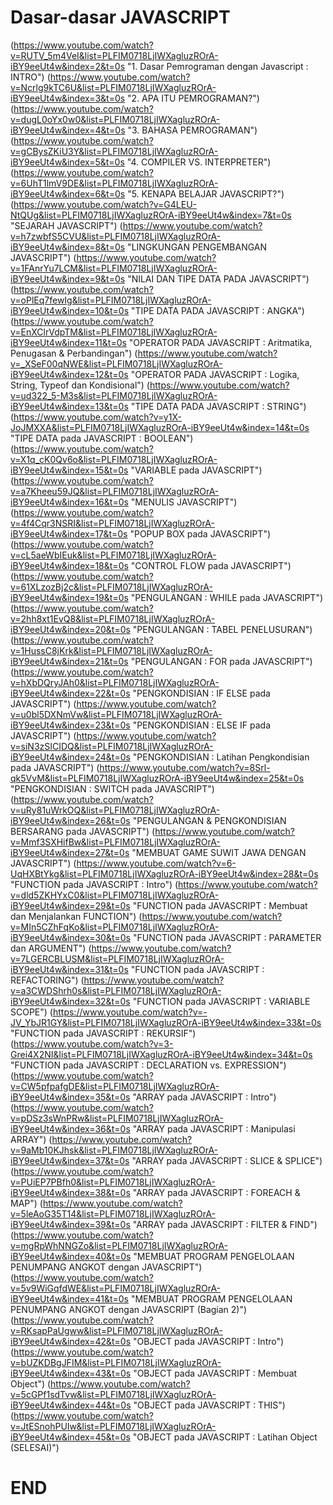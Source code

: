 # Dasar-dasar JAVASCRIPT
(https://www.youtube.com/watch?v=RUTV_5m4VeI&list=PLFIM0718LjIWXagluzROrA-iBY9eeUt4w&index=2&t=0s "1. Dasar Pemrograman dengan Javascript : INTRO")
(https://www.youtube.com/watch?v=Ncrlg9kTC6U&list=PLFIM0718LjIWXagluzROrA-iBY9eeUt4w&index=3&t=0s "2. APA ITU PEMROGRAMAN?")
(https://www.youtube.com/watch?v=dugL0oYx0w0&list=PLFIM0718LjIWXagluzROrA-iBY9eeUt4w&index=4&t=0s "3. BAHASA PEMROGRAMAN")
(https://www.youtube.com/watch?v=gCBysZKiU3Y&list=PLFIM0718LjIWXagluzROrA-iBY9eeUt4w&index=5&t=0s "4. COMPILER VS. INTERPRETER")
(https://www.youtube.com/watch?v=6UhT1lmV9DE&list=PLFIM0718LjIWXagluzROrA-iBY9eeUt4w&index=6&t=0s "5. KENAPA BELAJAR JAVASCRIPT?")
(https://www.youtube.com/watch?v=G4LEU-NtQUg&list=PLFIM0718LjIWXagluzROrA-iBY9eeUt4w&index=7&t=0s "SEJARAH JAVASCRIPT")
(https://www.youtube.com/watch?v=h7zwbfS5CVU&list=PLFIM0718LjIWXagluzROrA-iBY9eeUt4w&index=8&t=0s "LINGKUNGAN PENGEMBANGAN JAVASCRIPT")
(https://www.youtube.com/watch?v=1FAnrYu7LCM&list=PLFIM0718LjIWXagluzROrA-iBY9eeUt4w&index=9&t=0s "NILAI DAN TIPE DATA PADA JAVASCRIPT")
(https://www.youtube.com/watch?v=oPlEq7fewIg&list=PLFIM0718LjIWXagluzROrA-iBY9eeUt4w&index=10&t=0s "TIPE DATA PADA JAVASCRIPT : ANGKA")
(https://www.youtube.com/watch?v=EnXClrVdpTM&list=PLFIM0718LjIWXagluzROrA-iBY9eeUt4w&index=11&t=0s "OPERATOR PADA JAVASCRIPT : Aritmatika, Penugasan & Perbandingan")
(https://www.youtube.com/watch?v=_XSeF00qNWE&list=PLFIM0718LjIWXagluzROrA-iBY9eeUt4w&index=12&t=0s "OPERATOR PADA JAVASCRIPT : Logika, String, Typeof dan Kondisional")
(https://www.youtube.com/watch?v=ud322_5-M3s&list=PLFIM0718LjIWXagluzROrA-iBY9eeUt4w&index=13&t=0s "TIPE DATA PADA JAVASCRIPT : STRING")
(https://www.youtube.com/watch?v=y1X-JoJMXXA&list=PLFIM0718LjIWXagluzROrA-iBY9eeUt4w&index=14&t=0s "TIPE DATA pada JAVASCRIPT : BOOLEAN")
(https://www.youtube.com/watch?v=X1q_cK0Qv6o&list=PLFIM0718LjIWXagluzROrA-iBY9eeUt4w&index=15&t=0s "VARIABLE pada JAVASCRIPT")
(https://www.youtube.com/watch?v=a7Kheeu59JQ&list=PLFIM0718LjIWXagluzROrA-iBY9eeUt4w&index=16&t=0s "MENULIS JAVASCRIPT")
(https://www.youtube.com/watch?v=4f4Cqr3NSRI&list=PLFIM0718LjIWXagluzROrA-iBY9eeUt4w&index=17&t=0s "POPUP BOX pada JAVASCRIPT")
(https://www.youtube.com/watch?v=cL5aeWbIEuk&list=PLFIM0718LjIWXagluzROrA-iBY9eeUt4w&index=18&t=0s "CONTROL FLOW pada JAVASCRIPT")
(https://www.youtube.com/watch?v=61XLzozBj2c&list=PLFIM0718LjIWXagluzROrA-iBY9eeUt4w&index=19&t=0s "PENGULANGAN : WHILE pada JAVASCRIPT")
(https://www.youtube.com/watch?v=2hh8xt1EvQ8&list=PLFIM0718LjIWXagluzROrA-iBY9eeUt4w&index=20&t=0s "PENGULANGAN : TABEL PENELUSURAN")
(https://www.youtube.com/watch?v=1HussC8jKrk&list=PLFIM0718LjIWXagluzROrA-iBY9eeUt4w&index=21&t=0s "PENGULANGAN : FOR pada JAVASCRIPT")
(https://www.youtube.com/watch?v=hXbDQryJAh0&list=PLFIM0718LjIWXagluzROrA-iBY9eeUt4w&index=22&t=0s "PENGKONDISIAN : IF ELSE pada JAVASCRIPT")
(https://www.youtube.com/watch?v=u0bl5DXNmVw&list=PLFIM0718LjIWXagluzROrA-iBY9eeUt4w&index=23&t=0s "PENGKONDISIAN : ELSE IF pada JAVASCRIPT")
(https://www.youtube.com/watch?v=siN3zSICIDQ&list=PLFIM0718LjIWXagluzROrA-iBY9eeUt4w&index=24&t=0s "PENGKONDISIAN : Latihan Pengkondisian pada JAVASCRIPT")
(https://www.youtube.com/watch?v=8Srl-qk5VvM&list=PLFIM0718LjIWXagluzROrA-iBY9eeUt4w&index=25&t=0s "PENGKONDISIAN : SWITCH pada JAVASCRIPT")
(https://www.youtube.com/watch?v=uRy81uWrkOQ&list=PLFIM0718LjIWXagluzROrA-iBY9eeUt4w&index=26&t=0s "PENGULANGAN & PENGKONDISIAN BERSARANG pada JAVASCRIPT")
(https://www.youtube.com/watch?v=Mmf3SXHifBw&list=PLFIM0718LjIWXagluzROrA-iBY9eeUt4w&index=27&t=0s "MEMBUAT GAME SUWIT JAWA DENGAN JAVASCRIPT")
(https://www.youtube.com/watch?v=6-UqHXBtYkg&list=PLFIM0718LjIWXagluzROrA-iBY9eeUt4w&index=28&t=0s "FUNCTION pada JAVASCRIPT : Intro")
(https://www.youtube.com/watch?v=dld5ZKHYxC0&list=PLFIM0718LjIWXagluzROrA-iBY9eeUt4w&index=29&t=0s "FUNCTION pada JAVASCRIPT : Membuat dan Menjalankan FUNCTION")
(https://www.youtube.com/watch?v=MIn5CZhFqKo&list=PLFIM0718LjIWXagluzROrA-iBY9eeUt4w&index=30&t=0s "FUNCTION pada JAVASCRIPT : PARAMETER dan ARGUMENT")
(https://www.youtube.com/watch?v=7LGERCBLUSM&list=PLFIM0718LjIWXagluzROrA-iBY9eeUt4w&index=31&t=0s "FUNCTION pada JAVASCRIPT : REFACTORING")
(https://www.youtube.com/watch?v=a3CWDShrh0s&list=PLFIM0718LjIWXagluzROrA-iBY9eeUt4w&index=32&t=0s "FUNCTION pada JAVASCRIPT : VARIABLE SCOPE")
(https://www.youtube.com/watch?v=-JV_YbJR1GY&list=PLFIM0718LjIWXagluzROrA-iBY9eeUt4w&index=33&t=0s "FUNCTION pada JAVASCRIPT : REKURSIF")
(https://www.youtube.com/watch?v=3-Grei4X2NI&list=PLFIM0718LjIWXagluzROrA-iBY9eeUt4w&index=34&t=0s "FUNCTION pada JAVASCRIPT : DECLARATION vs. EXPRESSION")
(https://www.youtube.com/watch?v=CW5pfpafgDE&list=PLFIM0718LjIWXagluzROrA-iBY9eeUt4w&index=35&t=0s "ARRAY pada JAVASCRIPT : Intro")
(https://www.youtube.com/watch?v=pDSz3sWnPRw&list=PLFIM0718LjIWXagluzROrA-iBY9eeUt4w&index=36&t=0s "ARRAY pada JAVASCRIPT : Manipulasi ARRAY")
(https://www.youtube.com/watch?v=9aMb10KJhsk&list=PLFIM0718LjIWXagluzROrA-iBY9eeUt4w&index=37&t=0s "ARRAY pada JAVASCRIPT : SLICE & SPLICE")
(https://www.youtube.com/watch?v=PUiEP7PBfh0&list=PLFIM0718LjIWXagluzROrA-iBY9eeUt4w&index=38&t=0s "ARRAY pada JAVASCRIPT : FOREACH & MAP")
(https://www.youtube.com/watch?v=5leAoG35T14&list=PLFIM0718LjIWXagluzROrA-iBY9eeUt4w&index=39&t=0s "ARRAY pada JAVASCRIPT : FILTER & FIND")
(https://www.youtube.com/watch?v=mgRpWhNNGZo&list=PLFIM0718LjIWXagluzROrA-iBY9eeUt4w&index=40&t=0s "MEMBUAT PROGRAM PENGELOLAAN PENUMPANG ANGKOT dengan JAVASCRIPT")
(https://www.youtube.com/watch?v=5v9WiGqfdWE&list=PLFIM0718LjIWXagluzROrA-iBY9eeUt4w&index=41&t=0s "MEMBUAT PROGRAM PENGELOLAAN PENUMPANG ANGKOT dengan JAVASCRIPT (Bagian 2)")
(https://www.youtube.com/watch?v=RKsapPaUgww&list=PLFIM0718LjIWXagluzROrA-iBY9eeUt4w&index=42&t=0s "OBJECT pada JAVASCRIPT : Intro")
(https://www.youtube.com/watch?v=bUZKDBgJFIM&list=PLFIM0718LjIWXagluzROrA-iBY9eeUt4w&index=43&t=0s "OBJECT pada JAVASCRIPT : Membuat Object")
(https://www.youtube.com/watch?v=5cGPf1sdTvw&list=PLFIM0718LjIWXagluzROrA-iBY9eeUt4w&index=44&t=0s "OBJECT pada JAVASCRIPT : THIS")
(https://www.youtube.com/watch?v=JtESnohPUIw&list=PLFIM0718LjIWXagluzROrA-iBY9eeUt4w&index=45&t=0s "OBJECT pada JAVASCRIPT : Latihan Object (SELESAI)")
# END
